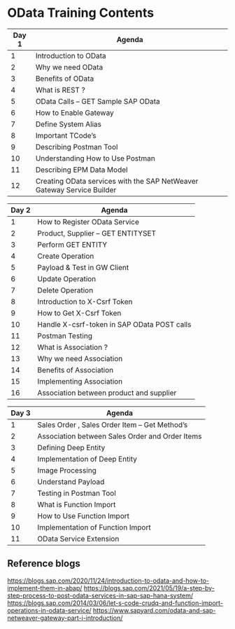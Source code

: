 # OData Training Contents

|Day 1 |Agenda  |
|--|--|
|1	  	|Introduction to OData |
|2		|Why we need OData  |
|3		|Benefits of OData |
|4		|What is REST ? |
|5		|OData Calls – GET Sample SAP OData |
|6		|How to Enable Gateway |
|7		|Define System Alias |
|8		|Important TCode’s |
|9		|Describing Postman Tool |
|10		|Understanding How to Use Postman |
|11		|Describing EPM Data Model |
|12		|Creating OData services with the SAP NetWeaver Gateway Service Builder |


|Day 2 |Agenda  |
|--|--|
|1	  	|How to Register OData Service |
|2		|Product, Supplier – GET ENTITYSET  |
|3		|Perform GET ENTITY |
|4		|Create Operation |
|5		| Payload & Test in GW Client |
|6		|Update Operation  |
|7		|Delete Operation |
|8		|Introduction to X-Csrf Token |
|9		|How to Get X-Csrf Token |
|10		|Handle X-csrf-token in SAP OData POST calls |
|11		|Postman Testing|
|12		|What is Association ? |
|13		|Why we need Association |
|14		| Benefits of Association|
|15 	|Implementing Association|
|16		| Association between product and supplier|

|Day 3 |Agenda  |
|--|--|
|1		|Sales Order , Sales Order Item – Get Method’s |
|2		|Association between Sales Order and Order Items
|3		|Defining Deep Entity
|4		|Implementation of Deep Entity
|5		|Image Processing
|6		|Understand Payload
|7		|Testing in Postman Tool
|8		|What is Function Import
|9		|How to Use Function Import
|10		|Implementation of Function Import
|11		|OData Service Extension

## Reference blogs 
https://blogs.sap.com/2020/11/24/introduction-to-odata-and-how-to-implement-them-in-abap/
https://blogs.sap.com/2021/05/19/a-step-by-step-process-to-post-odata-services-in-sap-sap-hana-system/
https://blogs.sap.com/2014/03/06/let-s-code-crudq-and-function-import-operations-in-odata-service/
https://www.sapyard.com/odata-and-sap-netweaver-gateway-part-i-introduction/
